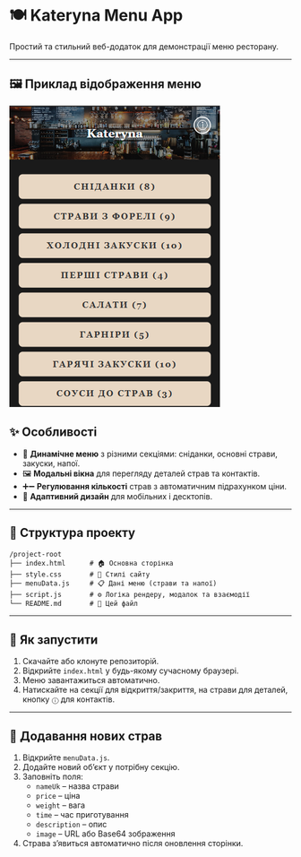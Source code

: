 # 🍽️ Kateryna Menu App

Простий та стильний веб-додаток для демонстрації меню ресторану.

---

## 🖼️ Приклад відображення меню

![Меню ресторану](images/menu.png)

## ✨ Особливості

- 🥐 **Динамічне меню** з різними секціями: сніданки, основні страви, закуски, напої.
- 🖼️ **Модальні вікна** для перегляду деталей страв та контактів.
- ➕➖ **Регулювання кількості** страв з автоматичним підрахунком ціни.
- 📱 **Адаптивний дизайн** для мобільних і десктопів.

---

## 📁 Структура проекту

```text
/project-root
├── index.html      # 🏠 Основна сторінка
├── style.css       # 🎨 Стилі сайту
├── menuData.js     # 📋 Дані меню (страви та напої)
├── script.js       # ⚙️ Логіка рендеру, модалок та взаємодії
└── README.md       # 📖 Цей файл
```

---

## 🚀 Як запустити

1. Скачайте або клонуте репозиторій.
2. Відкрийте `index.html` у будь-якому сучасному браузері.
3. Меню завантажиться автоматично.
4. Натискайте на секції для відкриття/закриття, на страви для деталей, кнопку `ⓘ` для контактів.

---

## 🥗 Додавання нових страв

1. Відкрийте `menuData.js`.
2. Додайте новий об’єкт у потрібну секцію.
3. Заповніть поля:
   - `nameUk` – назва страви
   - `price` – ціна
   - `weight` – вага
   - `time` – час приготування
   - `description` – опис
   - `image` – URL або Base64 зображення
4. Страва з’явиться автоматично після оновлення сторінки.
